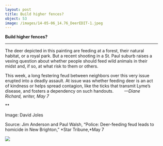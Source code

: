```yaml
---
layout: post
title: Build higher fences?
object: 53
image: /images/14-05-06_14.76_DeerEDIT-1.jpeg
---
```

**Build higher fences?**

****

The deer depicted in this painting are feeding at a forest, their natural habitat, or a royal park. But a recent shooting in a St. Paul suburb raises a vexing question about whether people should feed wild animals in their midst and, if so, at what risk to them or others. 

This week, a long festering feud between neighbors over this very issue erupted into a deadly assault. At issue was whether feeding deer is an act of kindness or helps spread contagion, like the ticks that transmit Lyme’s disease, and fosters a dependency on such handouts.         *—Diane Richard, writer, May 7*

**

Image: David Joles

Source: Jim Anderson and Paul Walsh, “Police: Deer-feeding feud leads to homicide in New Brighton,” *Star Tribune,*May 7

![]({{siteurl.base}}/images/14-05-06_14.76_DeerEDIT-1.jpeg)
